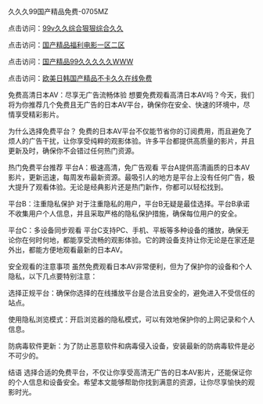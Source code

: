 
久久久99国产精品免费-0705MZ

点击访问：<a href="https://heiliaowzu4ur.pages.dev">99v久久综合狠狠综合久久</a>

点击访问：<a href="https://heiliaozj3tjd.pages.dev">国产精品福利电影一区二区</a>

点击访问：<a href="https://heiliaoe8ajia.pages.dev">国产精品99久久久久久WWW</a>

点击访问：<a href="https://heiliaoxqkkct.pages.dev">欧美日韩国产精品不卡久久在线免费</a>



免费高清日本AV：尽享无广告流畅体验
想要免费观看高清日本AV吗？今天，我们将为你推荐几个免费且无广告的日本AV平台，确保你在安全、快速的环境中，尽情享受精彩影片。

为什么选择免费平台？
免费的日本AV平台不仅能节省你的订阅费用，而且避免了烦人的广告干扰，让你享受纯粹的观影体验。许多平台都提供高质量的影片，并且更新及时，确保你不会错过任何热门资源。

热门免费平台推荐
平台A：极速高清，免广告观看
平台A提供高清画质的日本AV影片，更新迅速，每周发布最新资源。最吸引人的地方是平台上没有任何广告，极大提升了观看体验。无论是经典影片还是热门新作，你都可以轻松找到。

平台B：注重隐私保护
对于注重隐私的用户，平台B无疑是最佳选择。平台B承诺不收集用户个人信息，并且采取严格的隐私保护措施，确保每位用户的安全。

平台C：多设备同步观看
平台C支持PC、手机、平板等多种设备的播放，确保无论你在何时何地，都能享受流畅的观影体验。它的跨设备支持让你无论是在家还是外出，都能方便地观看最新的日本AV。

安全观看的注意事项
虽然免费观看日本AV非常便利，但为了保护你的设备和个人隐私，以下几点要特别注意：

选择正规平台：确保你选择的在线播放平台是合法且安全的，避免进入不受信任的站点。

使用隐私浏览模式：开启浏览器的隐私模式，可以有效地保护你的上网记录和个人信息。

防病毒软件更新：为了防止恶意软件和病毒侵入设备，安装最新的防病毒软件是必不可少的。

结语
选择合适的免费平台，不仅让你享受高清无广告的日本AV影片，还能保证你的个人信息和设备安全。希望本文能够帮助你找到满意的资源，让你尽享愉快的观影时光。





<span style="display:none;">[Canonical link]( https://github.com/yit20250709/786702 ）</span>

